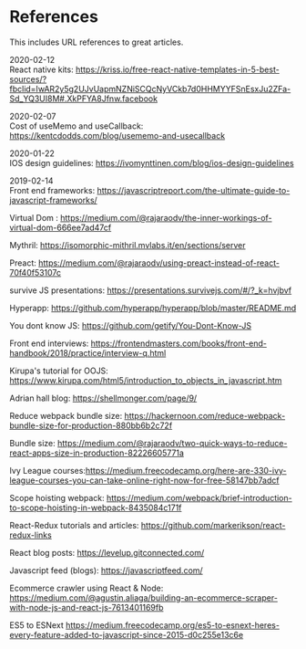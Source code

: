 # References
This includes URL references to great articles.

2020-02-12  
React native kits: https://kriss.io/free-react-native-templates-in-5-best-sources/?fbclid=IwAR2y5g2UJvUapmNZNiSCQcNyVCkb7d0HHMYYFSnEsxJu2ZFa-Sd_YQ3UI8M#.XkPFYA8Jfnw.facebook

2020-02-07   
Cost of useMemo and useCallback: https://kentcdodds.com/blog/usememo-and-usecallback

2020-01-22  
IOS design guidelines: https://ivomynttinen.com/blog/ios-design-guidelines
  

2019-02-14  
Front end frameworks: https://javascriptreport.com/the-ultimate-guide-to-javascript-frameworks/

Virtual Dom : https://medium.com/@rajaraodv/the-inner-workings-of-virtual-dom-666ee7ad47cf

Mythril: https://isomorphic-mithril.mvlabs.it/en/sections/server

Preact: https://medium.com/@rajaraodv/using-preact-instead-of-react-70f40f53107c

survive JS presentations: https://presentations.survivejs.com/#/?_k=hvjbvf

Hyperapp: https://github.com/hyperapp/hyperapp/blob/master/README.md

You dont know JS: https://github.com/getify/You-Dont-Know-JS

Front end interviews: https://frontendmasters.com/books/front-end-handbook/2018/practice/interview-q.html

Kirupa's tutorial for OOJS: https://www.kirupa.com/html5/introduction_to_objects_in_javascript.htm

Adrian hall blog: https://shellmonger.com/page/9/

Reduce webpack bundle size: https://hackernoon.com/reduce-webpack-bundle-size-for-production-880bb6b2c72f

Bundle size: https://medium.com/@rajaraodv/two-quick-ways-to-reduce-react-apps-size-in-production-82226605771a
                            
Ivy League courses:https://medium.freecodecamp.org/here-are-330-ivy-league-courses-you-can-take-online-right-now-for-free-58147bb7adcf

Scope hoisting webpack: https://medium.com/webpack/brief-introduction-to-scope-hoisting-in-webpack-8435084c171f

React-Redux tutorials and articles: https://github.com/markerikson/react-redux-links

React blog posts: https://levelup.gitconnected.com/

Javascript feed (blogs): https://javascriptfeed.com/

Ecommerce crawler using React & Node: https://medium.com/@agustin.aliaga/building-an-ecommerce-scraper-with-node-js-and-react-js-7613401169fb

ES5 to ESNext https://medium.freecodecamp.org/es5-to-esnext-heres-every-feature-added-to-javascript-since-2015-d0c255e13c6e
